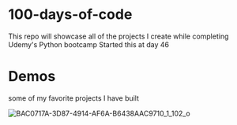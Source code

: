 # 100-days-of-code
This repo will showcase all of the projects I create while completing Udemy's Python bootcamp Started this at day 46

# Demos
 some of my favorite projects I have built
 
![BAC0717A-3D87-4914-AF6A-B6438AAC9710_1_102_o](https://user-images.githubusercontent.com/94770319/173219433-3522d702-0d16-4712-b456-2aa5573986d7.jpeg)
